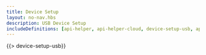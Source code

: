 ```yaml
---
title: Device Setup
layout: no-nav.hbs
description: USB Device Setup
includeDefinitions: [api-helper, api-helper-cloud, device-setup-usb, api-helper-usb, webdfu, zip]
---
```


{{> device-setup-usb}}
